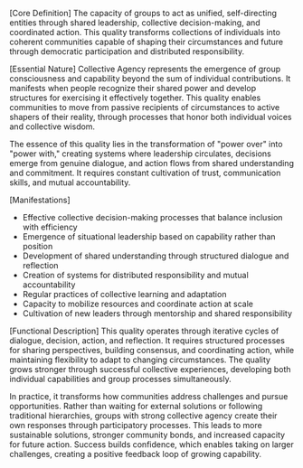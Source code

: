 [Core Definition]
The capacity of groups to act as unified, self-directing entities through shared leadership, collective decision-making, and coordinated action. This quality transforms collections of individuals into coherent communities capable of shaping their circumstances and future through democratic participation and distributed responsibility.

[Essential Nature]
Collective Agency represents the emergence of group consciousness and capability beyond the sum of individual contributions. It manifests when people recognize their shared power and develop structures for exercising it effectively together. This quality enables communities to move from passive recipients of circumstances to active shapers of their reality, through processes that honor both individual voices and collective wisdom.

The essence of this quality lies in the transformation of "power over" into "power with," creating systems where leadership circulates, decisions emerge from genuine dialogue, and action flows from shared understanding and commitment. It requires constant cultivation of trust, communication skills, and mutual accountability.

[Manifestations]
- Effective collective decision-making processes that balance inclusion with efficiency
- Emergence of situational leadership based on capability rather than position
- Development of shared understanding through structured dialogue and reflection
- Creation of systems for distributed responsibility and mutual accountability
- Regular practices of collective learning and adaptation
- Capacity to mobilize resources and coordinate action at scale
- Cultivation of new leaders through mentorship and shared responsibility

[Functional Description]
This quality operates through iterative cycles of dialogue, decision, action, and reflection. It requires structured processes for sharing perspectives, building consensus, and coordinating action, while maintaining flexibility to adapt to changing circumstances. The quality grows stronger through successful collective experiences, developing both individual capabilities and group processes simultaneously.

In practice, it transforms how communities address challenges and pursue opportunities. Rather than waiting for external solutions or following traditional hierarchies, groups with strong collective agency create their own responses through participatory processes. This leads to more sustainable solutions, stronger community bonds, and increased capacity for future action. Success builds confidence, which enables taking on larger challenges, creating a positive feedback loop of growing capability.